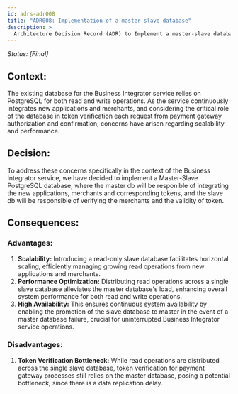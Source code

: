 ```yaml
---
id: adrs-adr008
title: "ADR008: Implementation of a master-slave database"
description: >
  Architecture Decision Record (ADR) to Implement a master-slave database for business integrator service.
---
```


*Status: [Final]*

## Context:
The existing database for the Business Integrator service relies on PostgreSQL for both read and write operations. 
As the service continuously integrates new applications and merchants, and considering the critical role of the database in token verification each request from payment gateway authorization and confirmation, concerns have arisen regarding scalability and performance.

## Decision:
To address these concerns specifically in the context of the Business Integrator service, we have decided to implement a Master-Slave PostgreSQL database, where the master db will be responible of integrating the new applications, merchants and corresponding tokens, and the slave db will be responsible of verifying the merchants and the validity of token.

## Consequences:

### Advantages:
1. **Scalability:** Introducing a read-only slave database facilitates horizontal scaling, efficiently managing growing read operations from new applications and merchants.
2. **Performance Optimization:** Distributing read operations across a single slave database alleviates the master database's load, enhancing overall system performance for both read and write operations.
3. **High Availability:** This ensures continuous system availability by enabling the promotion of the slave database to master in the event of a master database failure, crucial for uninterrupted Business Integrator service operations.

### Disadvantages:
1. **Token Verification Bottleneck:** While read operations are distributed across the single slave database, token verification for payment gateway processes still relies on the master database, posing a potential bottleneck, since there is a data replication delay.






